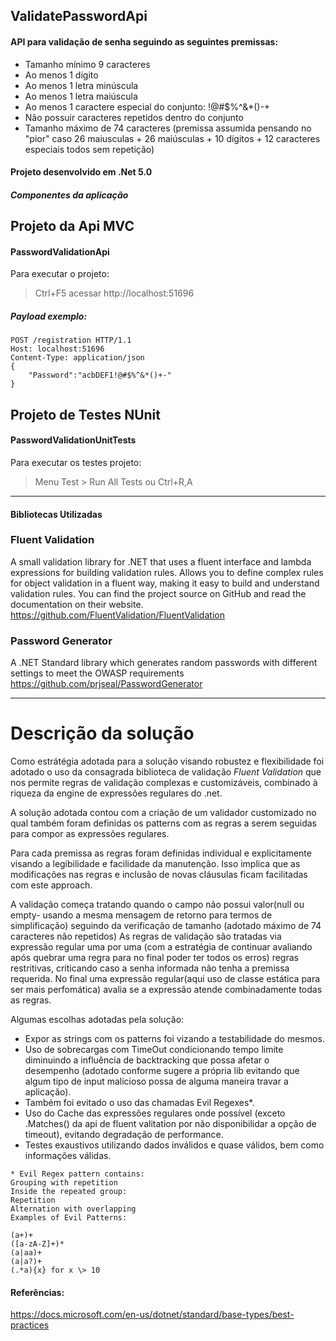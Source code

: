 ## ValidatePasswordApi

#### API para validação de senha seguindo as seguintes premissas:

- Tamanho mínimo 9 caracteres
- Ao menos 1 dígito
- Ao menos 1 letra minúscula
- Ao menos 1 letra maiúscula
- Ao menos 1 caractere especial do conjunto: !@#$%^&*()-+
- Não possuir caracteres repetidos dentro do conjunto
- Tamanho máximo de 74 caracteres (premissa assumida pensando no "pior" caso 26 maiusculas + 26 maiúsculas + 10 dígitos + 12 caracteres especiais todos sem repetição)

#### Projeto desenvolvido em .Net 5.0 
##### Componentes da aplicação

## Projeto da Api MVC
#### PasswordValidationApi  
Para executar o projeto: 
> Ctrl+F5 acessar http://localhost:51696

##### Payload exemplo:
```
POST /registration HTTP/1.1
Host: localhost:51696
Content-Type: application/json
{
    "Password":"acbDEF1!@#$%^&*()+-"
}
```
## Projeto de Testes NUnit
#### PasswordValidationUnitTests
Para executar os testes projeto:
> Menu Test > Run All Tests ou Ctrl+R,A

--- 

#### Bibliotecas Utilizadas

### Fluent Validation 
A small validation library for .NET that uses a fluent interface and lambda expressions for building validation rules.
Allows you to define complex rules for object validation in a fluent way, making it easy to build and understand validation rules. You can find the project source on GitHub and read the documentation on their website.
https://github.com/FluentValidation/FluentValidation


### Password Generator
A .NET Standard library which generates random passwords with different settings to meet the OWASP requirements
https://github.com/prjseal/PasswordGenerator

---

 # Descrição da solução

Como estrátégia adotada para a solução visando robustez e flexibilidade foi adotado o uso da consagrada biblioteca de validação *Fluent Validation* que nos permite regras de validação complexas e customizáveis, combinado à riqueza da engine de expressões regulares do .net.

A solução adotada contou com a criação de um validador customizado no qual também foram definidas os patterns com as regras a serem seguidas para compor as expressões regulares.

Para cada premissa as regras foram definidas individual e explicitamente visando a legibilidade e facilidade da manutenção. Isso implica que as modificações nas regras e inclusão de novas cláusulas ficam facilitadas com este approach.

A validação começa tratando quando o campo não possui valor(null ou empty- usando a mesma mensagem de retorno para termos de simplificação) seguindo da verificação de tamanho (adotado máximo de 74 caracteres não repetidos)
As regras de validação são tratadas via expressão regular uma por uma (com a estratégia de continuar avaliando após quebrar uma regra para no final poder ter todos os erros)  regras restritivas, criticando caso a senha informada não tenha a premissa requerida.
No final uma expressão regular(aqui uso de classe estática para ser mais perfomática) avalia se a expressão atende combinadamente todas as regras.

Algumas escolhas adotadas pela solução:
- Expor as strings com os patterns foi vizando a testabilidade do mesmos.
- Uso de sobrecargas com TimeOut condicionando tempo limite diminuindo a influência de backtracking que possa afetar o desempenho (adotado conforme sugere a própria lib evitando que algum tipo de input malicioso possa de alguma maneira travar a aplicação).
- Também foi evitado o uso das chamadas Evil Regexes*.
- Uso do Cache das expressões regulares onde possível (exceto .Matches() da api de fluent valitation por não disponibilidar a opção de timeout), evitando degradação de performance.
- Testes exaustivos utilizando dados inválidos e quase válidos, bem como informações válidas.

```
* Evil Regex pattern contains:
Grouping with repetition
Inside the repeated group:
Repetition
Alternation with overlapping
Examples of Evil Patterns:

(a+)+
([a-zA-Z]+)*
(a|aa)+
(a|a?)+
(.*a){x} for x \> 10

```

#### Referências:
https://docs.microsoft.com/en-us/dotnet/standard/base-types/best-practices

